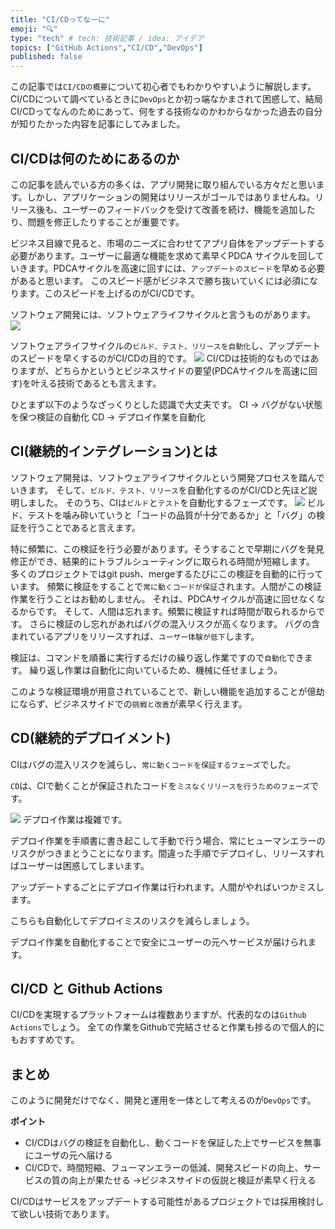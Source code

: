 ```yaml
---
title: "CI/CDってなーに"
emoji: "🔍"
type: "tech" # tech: 技術記事 / idea: アイデア
topics: ["GitHub Actions","CI/CD","DevOps"]
published: false
---
```




この記事では`CI/CDの概要`について初心者でもわかりやすいように解説します。
CI/CDについて調べているときに`DevOps`とか初っ端なかまされて困惑して、結局CI/CDってなんのためにあって、何をする技術なのかわからなかった過去の自分が知りたかった内容を記事にしてみました。

## CI/CDは何のためにあるのか

この記事を読んでいる方の多くは、アプリ開発に取り組んでいる方々だと思います。しかし、アプリケーションの開発はリリースがゴールではありませんね。リリース後も、ユーザーのフィードバックを受けて改善を続け、機能を追加したり、問題を修正したりすることが重要です。

ビジネス目線で見ると、市場のニーズに合わせてアプリ自体をアップデートする必要があります。ユーザーに最適な機能を求めて素早くPDCA サイクルを回していきます。PDCAサイクルを高速に回すには、`アップデートのスピード`を早める必要があると思います。
このスピード感がビジネスで勝ち抜いていくには必須になります。このスピードを上げるのがCI/CDです。

ソフトウェア開発には、ソフトウェアライフサイクルと言うものがあります。
![](https://storage.googleapis.com/zenn-user-upload/fa87cbf342fa-20241015.png)

ソフトウェアライフサイクルの`ビルド、テスト、リリースを自動化`し、アップデートのスピードを早くするのがCI/CDの目的です。
![](https://storage.googleapis.com/zenn-user-upload/d0fe4be750b0-20241015.png)
CI/CDは技術的なものではありますが、どちらかというとビジネスサイドの要望(PDCAサイクルを高速に回す)を叶える技術であるとも言えます。

ひとまず以下のようなざっくりとした認識で大丈夫です。
CI → バグがない状態を保つ検証の自動化
CD → デプロイ作業を自動化

## CI(継続的インテグレーション)とは

ソフトウェア開発は、ソフトウェアライフサイクルという開発プロセスを踏んでいきます。
そして、`ビルド、テスト、リリース`を自動化するのがCI/CDと先ほど説明しました。
そのうち、CIは`ビルド`と`テスト`を自動化するフェーズです。
![](https://storage.googleapis.com/zenn-user-upload/1c62cde5f88e-20241015.png)
ビルド、テストを噛み砕いていうと「コードの品質が十分であるか」と「バグ」の検証を行うことであると言えます。

特に頻繁に、この検証を行う必要があります。そうすることで早期にバグを発見修正ができ、結果的にトラブルシューティングに取られる時間が短縮します。
多くのプロジェクトではgit push、mergeするたびにこの検証を自動的に行っています。
頻繁に検証をすることで`常に動くコードが保証`されます。人間がこの検証作業を行うことはお勧めしません。
それは、PDCAサイクルが高速に回せなくなるからです。
そして、人間は忘れます。頻繁に検証すれば時間が取られるからです。
さらに検証のし忘れがあればバグの混入リスクが高くなります。
バグの含まれているアプリをリリースすれば、`ユーザー体験が低下`します。

検証は、コマンドを順番に実行するだけの繰り返し作業ですので`自動化`できます。
繰り返し作業は自動化に向いているため、機械に任せましょう。

このような検証環境が用意されていることで、新しい機能を追加することが億劫にならず、ビジネスサイドでの`挑戦と改善`が素早く行えます。

## CD(継続的デプロイメント)

CIはバグの混入リスクを減らし、`常に動くコードを保証するフェーズ`でした。

`CD`は、CIで動くことが保証されたコードを`ミスなくリリースを行うためのフェーズ`です。

![](https://storage.googleapis.com/zenn-user-upload/7f62b7655f0f-20241015.png)
デプロイ作業は複雑です。

デプロイ作業を手順書に書き起こして手動で行う場合、常にヒューマンエラーのリスクがつきまとうことになります。間違った手順でデプロイし、リリースすればユーザーは困惑してしまいます。

アップデートするごとにデプロイ作業は行われます。人間がやればいつかミスします。

こちらも自動化してデプロイミスのリスクを減らしましょう。

デプロイ作業を自動化することで安全にユーザーの元へサービスが届けられます。

## CI/CD と Github Actions

CI/CDを実現するプラットフォームは複数ありますが、代表的なのは`Github Actions`でしょう。
全ての作業をGithubで完結させると作業も捗るので個人的にもおすすめです。

## まとめ

このように開発だけでなく、開発と運用を一体として考えるのが`DevOps`です。

**ポイント**

* CI/CDはバグの検証を自動化し、動くコードを保証した上でサービスを無事にユーザの元へ届ける
* CI/CDで、時間短縮、フューマンエラーの低減、開発スピードの向上、サービスの質の向上が果たせる
→ビジネスサイドの仮説と検証が素早く行える

CI/CDはサービスをアップデートする可能性があるプロジェクトでは採用検討して欲しい技術であります。
